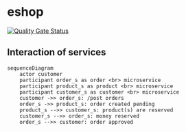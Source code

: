 # eshop

[![Quality Gate Status](https://sonarcloud.io/api/project_badges/measure?project=wasd0_eshop&metric=alert_status)](https://sonarcloud.io/summary/new_code?id=wasd0_eshop)

## Interaction of services

```mermaid
sequenceDiagram
    actor customer
    participant order_s as order <br> microservice
    participant product_s as product <br> microservice
    participant customer_s as customer <br> microservice
    customer ->> order_s: /post orders
    order_s ->> product_s: order created pending
    product_s -->> customer_s: product(s) are reserved
    customer_s -->> order_s: money reserved
    order_s -->> customer: order approved
```
